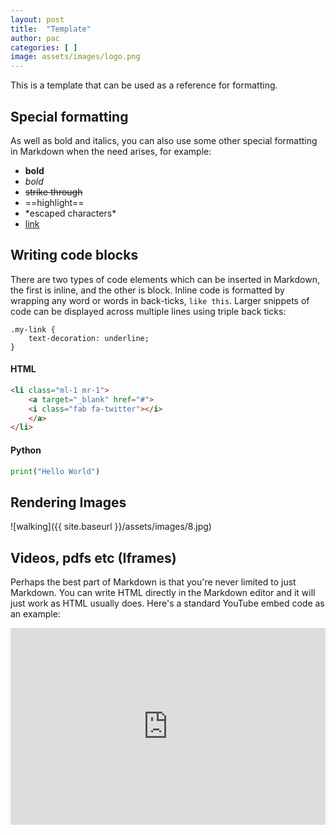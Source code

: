 ```yaml
---
layout: post
title:  "Template"
author: pac
categories: [ ]
image: assets/images/logo.png
---
```


This is a template that can be used as a reference for formatting. 


## Special formatting

As well as bold and italics, you can also use some other special formatting in Markdown when the need arises, for example:

+ **bold**
+ *bold*
+ ~~strike through~~
+ ==highlight==
+ \*escaped characters\*
+ [link](www.github.com)


## Writing code blocks

There are two types of code elements which can be inserted in Markdown, the first is inline, and the other is block. Inline code is formatted by wrapping any word or words in back-ticks, `like this`. Larger snippets of code can be displayed across multiple lines using triple back ticks:

```
.my-link {
    text-decoration: underline;
}
```

#### HTML

```html
<li class="ml-1 mr-1">
    <a target="_blank" href="#">
    <i class="fab fa-twitter"></i>
    </a>
</li>
```

#### Python

```python
print("Hello World")
```


## Rendering Images

![walking]({{ site.baseurl }}/assets/images/8.jpg)

## Videos, pdfs etc (Iframes)

Perhaps the best part of Markdown is that you're never limited to just Markdown. You can write HTML directly in the Markdown editor and it will just work as HTML usually does. Here's a standard YouTube embed code as an example:


<p><iframe style="width:100%;" height="315" src="https://www.youtube.com/embed/kL_JnD2PxJI" frameborder="0" allow="accelerometer; autoplay; clipboard-write; encrypted-media; gyroscope; picture-in-picture" allowfullscreen></iframe></p>